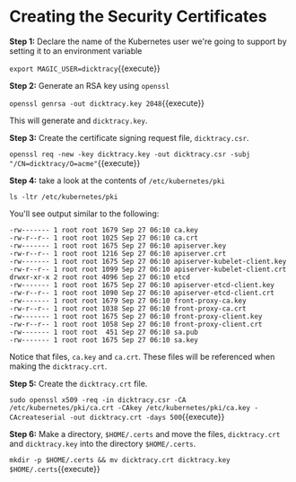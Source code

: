 # Creating the Security Certificates

**Step 1:** Declare the name of the Kubernetes user we're going to support by setting it to an environment
variable

`export MAGIC_USER=dicktracy`{{execute}}

**Step 2:** Generate an RSA key using `openssl`

`openssl genrsa -out dicktracy.key 2048`{{execute}}

This will generate and `dicktracy.key`.

**Step 3:** Create the certificate signing request file, `dicktracy.csr`.

`openssl req -new -key dicktracy.key -out dicktracy.csr -subj "/CN=dicktracy/O=acme"`{{execute}}

**Step 4:** take a look at the contents of `/etc/kubernetes/pki`

`ls -ltr /etc/kubernetes/pki`

You'll see output similar to the following:

```text
-rw------- 1 root root 1679 Sep 27 06:10 ca.key
-rw-r--r-- 1 root root 1025 Sep 27 06:10 ca.crt
-rw------- 1 root root 1675 Sep 27 06:10 apiserver.key
-rw-r--r-- 1 root root 1216 Sep 27 06:10 apiserver.crt
-rw------- 1 root root 1675 Sep 27 06:10 apiserver-kubelet-client.key
-rw-r--r-- 1 root root 1099 Sep 27 06:10 apiserver-kubelet-client.crt
drwxr-xr-x 2 root root 4096 Sep 27 06:10 etcd
-rw------- 1 root root 1675 Sep 27 06:10 apiserver-etcd-client.key
-rw-r--r-- 1 root root 1090 Sep 27 06:10 apiserver-etcd-client.crt
-rw------- 1 root root 1679 Sep 27 06:10 front-proxy-ca.key
-rw-r--r-- 1 root root 1038 Sep 27 06:10 front-proxy-ca.crt
-rw------- 1 root root 1675 Sep 27 06:10 front-proxy-client.key
-rw-r--r-- 1 root root 1058 Sep 27 06:10 front-proxy-client.crt
-rw------- 1 root root  451 Sep 27 06:10 sa.pub
-rw------- 1 root root 1675 Sep 27 06:10 sa.key
```
Notice that files, `ca.key` and `ca.crt`. These files will be referenced when making the `dicktracy.crt`.


**Step 5:** Create the `dicktracy.crt` file.

`sudo openssl x509 -req -in dicktracy.csr -CA /etc/kubernetes/pki/ca.crt -CAkey /etc/kubernetes/pki/ca.key -CAcreateserial -out dicktracy.crt -days 500`{{execute}}

**Step 6:** Make a directory, `$HOME/.certs` and move the files, `dicktracy.crt` and `dicktracy.key` into the directory `$HOME/.certs`.

`mkdir -p $HOME/.certs && mv dicktracy.crt dicktracy.key $HOME/.certs`{{execute}}
